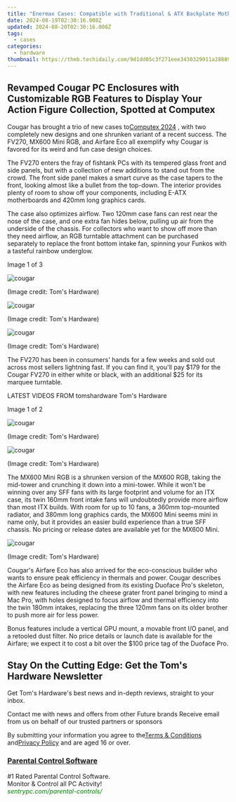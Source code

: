 ```yaml
---
title: "Enermax Cases: Compatible with Traditional & ATX Backplate Motherboard Designs"
date: 2024-08-19T02:30:16.008Z
updated: 2024-08-20T02:30:16.008Z
tags:
  - cases
categories:
  - hardware
thumbnail: https://thmb.techidaily.com/9d1dd05c3f271eee3430329911a28889fe06673bc3d54592907c037975387dd6.jpg
---
```


## Revamped Cougar PC Enclosures with Customizable RGB Features to Display Your Action Figure Collection, Spotted at Computex

Cougar has brought a trio of new cases to[Computex 2024](https://tools.techidaily.com) , with two completely new designs and one shrunken variant of a recent success. The FV270, MX600 Mini RGB, and Airfare Eco all exemplify why Cougar is favored for its weird and fun case design choices.

 The FV270 enters the fray of fishtank PCs with its tempered glass front and side panels, but with a collection of new additions to stand out from the crowd. The front side panel makes a smart curve as the case tapers to the front, looking almost like a bullet from the top-down. The interior provides plenty of room to show off your components, including E-ATX motherboards and 420mm long graphics cards.

 The case also optimizes airflow. Two 120mm case fans can rest near the nose of the case, and one extra fan hides below, pulling up air from the underside of the chassis. For collectors who want to show off more than they need airflow, an RGB turntable attachment can be purchased separately to replace the front bottom intake fan, spinning your Funkos with a tasteful rainbow underglow.

 Image 1 of 3

![cougar](https://vanilla.futurecdn.net/cyclingnews/media/img/missing-image.svg)

 (Image credit: Tom's Hardware)

![cougar](https://vanilla.futurecdn.net/cyclingnews/media/img/missing-image.svg)

 (Image credit: Tom's Hardware)

![cougar](https://vanilla.futurecdn.net/cyclingnews/media/img/missing-image.svg)

 (Image credit: Tom's Hardware)

 The FV270 has been in consumers' hands for a few weeks and sold out across most sellers lightning fast. If you can find it, you'll pay $179 for the Cougar FV270 in either white or black, with an additional $25 for its marquee turntable.

 LATEST VIDEOS FROM tomshardware Tom's Hardware

 Image 1 of 2

![cougar](https://vanilla.futurecdn.net/cyclingnews/media/img/missing-image.svg)

 (Image credit: Tom's Hardware)

![cougar](https://vanilla.futurecdn.net/cyclingnews/media/img/missing-image.svg)

 (Image credit: Tom's Hardware)

 The MX600 Mini RGB is a shrunken version of the MX600 RGB, taking the mid-tower and crunching it down into a mini-tower. While it won't be winning over any SFF fans with its large footprint and volume for an ITX case, its twin 160mm front intake fans will undoubtedly provide more airflow than most ITX builds. With room for up to 10 fans, a 360mm top-mounted radiator, and 380mm long graphics cards, the MX600 Mini seems mini in name only, but it provides an easier build experience than a true SFF chassis. No pricing or release dates are available yet for the MX600 Mini.

![cougar](https://cdn.mos.cms.futurecdn.net/hBP9qFAzhgRGh5MjpEnWUB-320-80.jpg)

 (Image credit: Tom's Hardware)

 Cougar's Airfare Eco has also arrived for the eco-conscious builder who wants to ensure peak efficiency in thermals and power. Cougar describes the Airfare Eco as being designed from its existing Duoface Pro's skeleton, with new features including the cheese grater front panel bringing to mind a Mac Pro, with holes designed to focus airflow and thermal efficiency into the twin 180mm intakes, replacing the three 120mm fans on its older brother to push more air for less power.

 Bonus features include a vertical GPU mount, a movable front I/O panel, and a retooled dust filter. No price details or launch date is available for the Airfare; we expect it to cost a bit over the $100 price tag of the Duoface Pro.

## Stay On the Cutting Edge: Get the Tom's Hardware Newsletter

 Get Tom's Hardware's best news and in-depth reviews, straight to your inbox.

 Contact me with news and offers from other Future brands  Receive email from us on behalf of our trusted partners or sponsors

 By submitting your information you agree to the[Terms & Conditions](https://futureplc.com/terms-conditions/) and[Privacy Policy](https://futureplc.com/privacy-policy/) and are aged 16 or over.

<ins class="adsbygoogle"
     style="display:block"
     data-ad-format="autorelaxed"
     data-ad-client="ca-pub-7571918770474297"
     data-ad-slot="1223367746"></ins>



<ins class="adsbygoogle"
     style="display:block"
     data-ad-client="ca-pub-7571918770474297"
     data-ad-slot="8358498916"
     data-ad-format="auto"
     data-full-width-responsive="true"></ins>



<!-- affiliate ads begin -->
<h3 id="200610"><a href="https://sentrypc.7eer.net/c/5597632/200610/3022">Parental Control Software</a></h3>
<span class="text-ad-content">
	#1 Rated Parental Control Software.<br/>
	Monitor & Control all PC Activity!<br/>
		<cite style="color:green">sentrypc.com/parental-controls/</cite>
	</span><img height="0" width="0" src="https://sentrypc.7eer.net/i/5597632/200610/3022" style="position:absolute;visibility:hidden;" border="0" />
<!-- affiliate ads end -->
